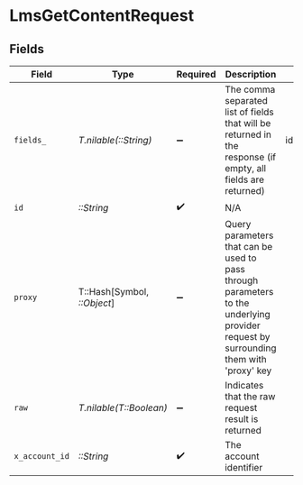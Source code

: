 # LmsGetContentRequest


## Fields

| Field                                                                                                                                                                                                                                | Type                                                                                                                                                                                                                                 | Required                                                                                                                                                                                                                             | Description                                                                                                                                                                                                                          | Example                                                                                                                                                                                                                              |
| ------------------------------------------------------------------------------------------------------------------------------------------------------------------------------------------------------------------------------------ | ------------------------------------------------------------------------------------------------------------------------------------------------------------------------------------------------------------------------------------ | ------------------------------------------------------------------------------------------------------------------------------------------------------------------------------------------------------------------------------------ | ------------------------------------------------------------------------------------------------------------------------------------------------------------------------------------------------------------------------------------ | ------------------------------------------------------------------------------------------------------------------------------------------------------------------------------------------------------------------------------------ |
| `fields_`                                                                                                                                                                                                                            | *T.nilable(::String)*                                                                                                                                                                                                                | :heavy_minus_sign:                                                                                                                                                                                                                   | The comma separated list of fields that will be returned in the response (if empty, all fields are returned)                                                                                                                         | id,remote_id,external_reference,course_ids,remote_course_ids,title,description,short_description,additional_data,languages,content_url,content_type,cover_url,active,duration,order,categories,skills,updated_at,created_at,provider |
| `id`                                                                                                                                                                                                                                 | *::String*                                                                                                                                                                                                                           | :heavy_check_mark:                                                                                                                                                                                                                   | N/A                                                                                                                                                                                                                                  |                                                                                                                                                                                                                                      |
| `proxy`                                                                                                                                                                                                                              | T::Hash[Symbol, *::Object*]                                                                                                                                                                                                          | :heavy_minus_sign:                                                                                                                                                                                                                   | Query parameters that can be used to pass through parameters to the underlying provider request by surrounding them with 'proxy' key                                                                                                 |                                                                                                                                                                                                                                      |
| `raw`                                                                                                                                                                                                                                | *T.nilable(T::Boolean)*                                                                                                                                                                                                              | :heavy_minus_sign:                                                                                                                                                                                                                   | Indicates that the raw request result is returned                                                                                                                                                                                    |                                                                                                                                                                                                                                      |
| `x_account_id`                                                                                                                                                                                                                       | *::String*                                                                                                                                                                                                                           | :heavy_check_mark:                                                                                                                                                                                                                   | The account identifier                                                                                                                                                                                                               |                                                                                                                                                                                                                                      |